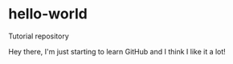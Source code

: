 # hello-world
Tutorial repository

Hey there, I'm just starting to learn GitHub and I think I like it a lot!
